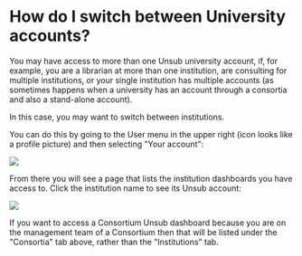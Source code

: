 # How do I switch between University accounts?

You may have access to more than one Unsub university account, if, for example, you are a librarian at more than one institution, are consulting for multiple institutions, or your single institution has multiple accounts (as sometimes happens when a university has an account through a consortia and also a stand-alone account).

In this case, you may want to switch between institutions.

You can do this by going to the User menu in the upper right (icon looks like a profile picture) and then selecting "Your account":

![](https://unsub-a7e4b1f711ee.intercom-attachments-1.com/i/o/368948824/40b1ff929dbc38212e54a496/FXumz48.png)

From there you will see a page that lists the institution dashboards you have access to. Click the institution name to see its Unsub account:

![](https://unsub-a7e4b1f711ee.intercom-attachments-1.com/i/o/368948834/3f8a1f0f5a47912d51a9f118/cQFGBMF.png)

If you want to access a Consortium Unsub dashboard because you are on the management team of a Consortium then that will be listed under the "Consortia" tab above, rather than the "Institutions" tab.
